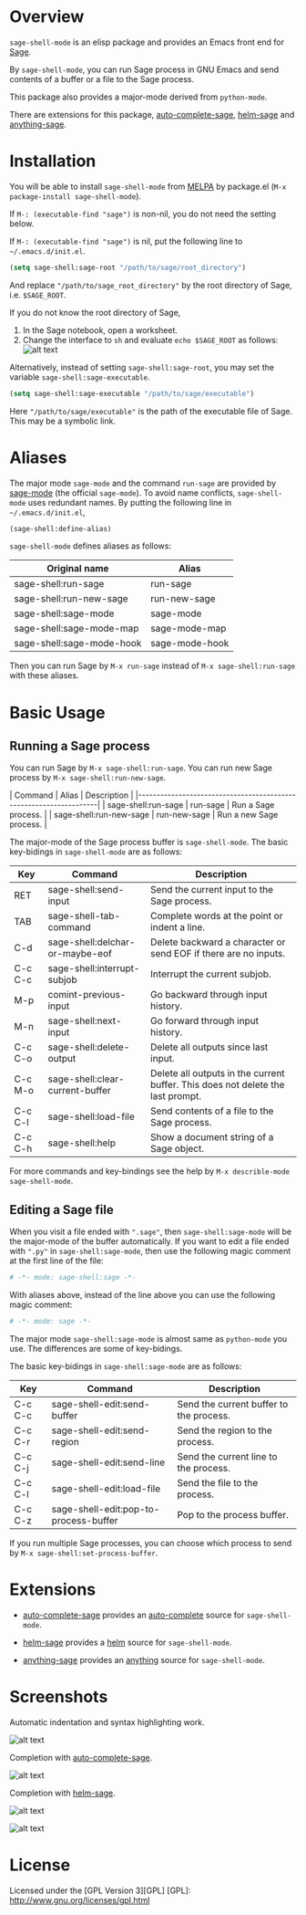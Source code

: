 # Overview
`sage-shell-mode` is an elisp package and
provides an Emacs front end for [Sage](http://www.sagemath.org/).

By `sage-shell-mode`, you can run Sage process in GNU Emacs and send
contents of a buffer or a file to the Sage process.

This package also provides a major-mode derived from `python-mode`.

There are extensions for this package,
[auto-complete-sage](https://github.com/stakemori/auto-complete-sage),
[helm-sage](https://github.com/stakemori/helm-sage) and
[anything-sage](https://github.com/stakemori/anything-sage).


# Installation
You will be able to install `sage-shell-mode` from
[MELPA](https://github.com/milkypostman/melpa.git) by package.el
(`M-x package-install sage-shell-mode`).

If `M-: (executable-find "sage")` is non-nil, you do not need the setting below.

If `M-: (executable-find "sage")` is nil,
put the following line to `~/.emacs.d/init.el`.
```lisp
(setq sage-shell:sage-root "/path/to/sage/root_directory")
```
And replace `"/path/to/sage_root_directory"` by the root directory of Sage,
i.e. `$SAGE_ROOT`.



If you do not know the root directory of Sage,
1. In the Sage notebook, open a worksheet.
2. Change the interface to `sh` and evaluate `echo $SAGE_ROOT` as follows:
![alt text](./images/examine_sage_root.png "SAGE_ROOT")


Alternatively, instead of setting `sage-shell:sage-root`,
you may set the variable `sage-shell:sage-executable`.

```lisp
(setq sage-shell:sage-executable "/path/to/sage/executable")
```
Here `"/path/to/sage/executable"` is the path of the executable file of Sage.
This may be a symbolic link.

# Aliases
The major mode `sage-mode` and the command `run-sage` are provided by
[sage-mode](https://bitbucket.org/gvol/sage-mode/src)
(the official `sage-mode`).
To avoid name conflicts, `sage-shell-mode` uses redundant names.
By putting the following line in `~/.emacs.d/init.el`,
```lisp
(sage-shell:define-alias)
```
`sage-shell-mode` defines aliases as follows:


| Original name                     | Alias                  |
|-----------------------------------|------------------------|
| sage-shell:run-sage               | run-sage               |
| sage-shell:run-new-sage           | run-new-sage           |
| sage-shell:sage-mode              | sage-mode              |
| sage-shell:sage-mode-map          | sage-mode-map          |
| sage-shell:sage-mode-hook         | sage-mode-hook         |

Then you can run Sage by `M-x run-sage` instead of `M-x sage-shell:run-sage`
with these aliases.

# Basic Usage
## Running a Sage process
You can run Sage by `M-x sage-shell:run-sage`.
You can run new Sage process by `M-x sage-shell:run-new-sage`.

| Command                 | Alias        | Description              |
|-------------------------------------------------------------------|
| sage-shell:run-sage     | run-sage     | Run a Sage process.      |
| sage-shell:run-new-sage | run-new-sage | Run a new Sage process.  |

The major-mode of the Sage process buffer is `sage-shell-mode`.
The basic key-bidings in `sage-shell-mode` are as follows:

| Key     | Command                         | Description                                                                    |
|---------|---------------------------------|--------------------------------------------------------------------------------|
| RET     | sage-shell:send-input           | Send the current input to the Sage process.                                     |
| TAB     | sage-shell-tab-command          | Complete words at the point or indent a line.                                  |
| C-d     | sage-shell:delchar-or-maybe-eof | Delete backward a character or send EOF if there are no inputs.                |
| C-c C-c | sage-shell:interrupt-subjob     | Interrupt the current subjob.                                                  |
| M-p     | comint-previous-input           | Go backward through input history.                                         |
| M-n     | sage-shell:next-input           | Go forward through input history.                                          |
| C-c C-o | sage-shell:delete-output        | Delete all outputs since last input.                           |
| C-c M-o | sage-shell:clear-current-buffer | Delete all outputs in the current buffer. This does not delete the last prompt. |
| C-c C-l | sage-shell:load-file            | Send contents of a file to the Sage process.                                   |
| C-c C-h | sage-shell:help                 | Show a document string of a Sage object.                                       |

For more commands and key-bindings see the help by `M-x describle-mode sage-shell-mode`.


## Editing a Sage file
When you visit a file ended with ``".sage"``,
then `sage-shell:sage-mode` will be the major-mode of the buffer
automatically.
If you want to edit a file ended with `".py"` in `sage-shell:sage-mode`,
then use the following magic comment at the first line of the file:
```python
# -*- mode: sage-shell:sage -*-
```
With aliases above, instead of the line above you can use the following magic
comment:
```python
# -*- mode: sage -*-
```


The major mode `sage-shell:sage-mode` is almost same as `python-mode`
you use.
The differences are some of key-bidings.

The basic key-bidings in `sage-shell:sage-mode` are as follows:

| Key     | Command                               | Description                             |
|---------|---------------------------------------|-----------------------------------------|
| C-c C-c | sage-shell-edit:send-buffer           | Send the current buffer to the process. |
| C-c C-r | sage-shell-edit:send-region           | Send the region to the process.         |
| C-c C-j | sage-shell-edit:send-line             | Send the current line to the process.   |
| C-c C-l | sage-shell-edit:load-file             | Send the file to the process.           |
| C-c C-z | sage-shell-edit:pop-to-process-buffer | Pop to the process buffer.              |

If you run multiple Sage processes, you can choose which process to send
by `M-x sage-shell:set-process-buffer`.

# Extensions
* [auto-complete-sage](https://github.com/stakemori/auto-complete-sage) provides an
  [auto-complete](https://github.com/auto-complete/auto-complete)
  source for `sage-shell-mode`.
* [helm-sage](https://github.com/stakemori/helm-sage) provides a
  [helm](https://github.com/emacs-helm/helm) source for `sage-shell-mode`.

* [anything-sage](https://github.com/stakemori/anything-sage)
  provides an [anything](http://www.emacswiki.org/Anything)
  source for `sage-shell-mode`.

# Screenshots
Automatic indentation and syntax highlighting work.

![alt text](./images/indent.png "Auto indentation and syntax highlighting")

Completion with [auto-complete-sage](https://github.com/stakemori/auto-complete-sage).

![alt text](./images/ac.png "auto-complete-sage")

Completion with [helm-sage](https://github.com/stakemori/helm-sage).

![alt text](./images/helm.png "helm-sage")

![alt text](./images/helm1.png "helm-sage")

# License

Licensed under the [GPL Version 3][GPL]
[GPL]: http://www.gnu.org/licenses/gpl.html
